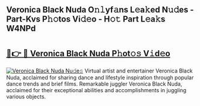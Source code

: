 ## Veronica Black Nuda O𝚗𝚕yf𝚊ns L𝚎a𝚔ed N𝚞𝚍es - Part-Kvs P𝚑𝚘tos Vi𝚍𝚎o - H𝚘𝚝 Part L𝚎a𝚔s W4NPd

# <h2><a href="http://kfdtcd.oniu.top/?m=Veronica+Black+Nuda">🔗👉 🔴 Veronica Black Nuda P𝚑ot𝚘𝚜 V𝚒d𝚎o</a></h2>

[![Veronica Black Nuda Nu𝚍e𝚜](https://i.imgur.com/0qMVB7G.gif)](http://kfdtcd.oniu.top/?m=Veronica+Black+Nuda)
Virtual artist and entertainer Veronica Black Nuda, acclaimed for sharing dance and lifestyle inspiration through popular dance trends and brief films. Remarkable juggler Veronica Black Nuda, acclaimed for their exceptional abilities and accomplishments in juggling various objects.  
